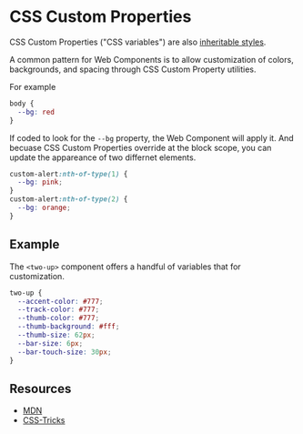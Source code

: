 # CSS Custom Properties

CSS Custom Properties ("CSS variables") are also [inheritable styles](/styling/inheritable.html).

A common pattern for Web Components is to allow customization of colors, backgrounds, and spacing through CSS Custom Property utilities.

For example

```css
body {
  --bg: red
}
```

If coded to look for the `--bg` property, the Web Component will apply it. And becuase CSS Custom Properties override at the block scope, you can update the appareance of two differnet elements.

```css
custom-alert:nth-of-type(1) {
  --bg: pink;
}
custom-alert:nth-of-type(2) {
  --bg: orange;
}
```

## Example

The `<two-up>` component offers a handful of variables that for customization.

```css
two-up {
  --accent-color: #777;
  --track-color: #777;
  --thumb-color: #777;
  --thumb-background: #fff;
  --thumb-size: 62px;
  --bar-size: 6px;
  --bar-touch-size: 30px;
}
```

## Resources

- [MDN]()
- [CSS-Tricks]()
